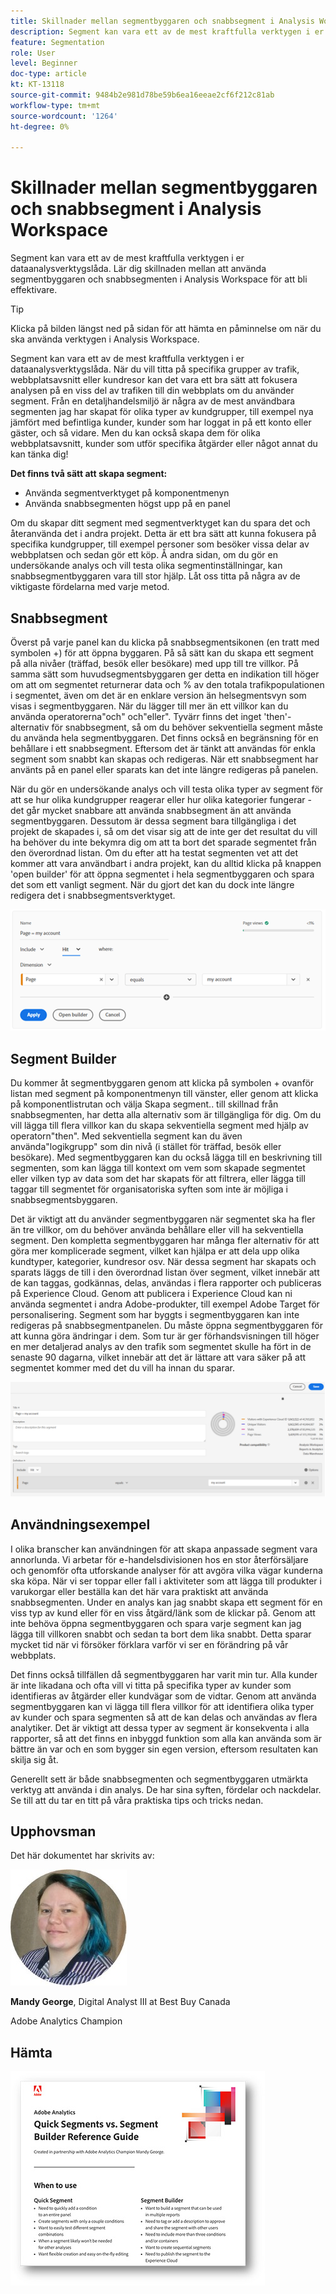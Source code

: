 ```yaml
---
title: Skillnader mellan segmentbyggaren och snabbsegment i Analysis Workspace
description: Segment kan vara ett av de mest kraftfulla verktygen i er dataanalysverktygslåda. Lär dig skillnaden mellan att använda segmentbyggaren och snabbsegmenten i Analysis Workspace för att bli effektivare.
feature: Segmentation
role: User
level: Beginner
doc-type: article
kt: KT-13118
source-git-commit: 9484b2e981d78be59b6ea16eeae2cf6f212c81ab
workflow-type: tm+mt
source-wordcount: '1264'
ht-degree: 0%

---
```



# Skillnader mellan segmentbyggaren och snabbsegment i Analysis Workspace

Segment kan vara ett av de mest kraftfulla verktygen i er dataanalysverktygslåda. Lär dig skillnaden mellan att använda segmentbyggaren och snabbsegmenten i Analysis Workspace för att bli effektivare.

>[!TIP]
>
> Klicka på bilden längst ned på sidan för att hämta en påminnelse om när du ska använda verktygen i Analysis Workspace.

Segment kan vara ett av de mest kraftfulla verktygen i er dataanalysverktygslåda. När du vill titta på specifika grupper av trafik, webbplatsavsnitt eller kundresor kan det vara ett bra sätt att fokusera analysen på en viss del av trafiken till din webbplats om du använder segment. Från en detaljhandelsmiljö är några av de mest användbara segmenten jag har skapat för olika typer av kundgrupper, till exempel nya jämfört med befintliga kunder, kunder som har loggat in på ett konto eller gäster, och så vidare. Men du kan också skapa dem för olika webbplatsavsnitt, kunder som utför specifika åtgärder eller något annat du kan tänka dig!

**Det finns två sätt att skapa segment:**

* Använda segmentverktyget på komponentmenyn
* Använda snabbsegmenten högst upp på en panel

Om du skapar ditt segment med segmentverktyget kan du spara det och återanvända det i andra projekt. Detta är ett bra sätt att kunna fokusera på specifika kundgrupper, till exempel personer som besöker vissa delar av webbplatsen och sedan gör ett köp. Å andra sidan, om du gör en undersökande analys och vill testa olika segmentinställningar, kan snabbsegmentbyggaren vara till stor hjälp. Låt oss titta på några av de viktigaste fördelarna med varje metod.

## Snabbsegment

Överst på varje panel kan du klicka på snabbsegmentsikonen (en tratt med symbolen +) för att öppna byggaren. På så sätt kan du skapa ett segment på alla nivåer (träffad, besök eller besökare) med upp till tre villkor. På samma sätt som huvudsegmentsbyggaren ger detta en indikation till höger om att om segmentet returnerar data och % av den totala trafikpopulationen i segmentet, även om det är en enklare version än helsegmentsvyn som visas i segmentbyggaren. När du lägger till mer än ett villkor kan du använda operatorerna&quot;och&quot; och&quot;eller&quot;. Tyvärr finns det inget &#39;then&#39;-alternativ för snabbsegment, så om du behöver sekventiella segment måste du använda hela segmentbyggaren. Det finns också en begränsning för en behållare i ett snabbsegment. Eftersom det är tänkt att användas för enkla segment som snabbt kan skapas och redigeras. När ett snabbsegment har använts på en panel eller sparats kan det inte längre redigeras på panelen.

När du gör en undersökande analys och vill testa olika typer av segment för att se hur olika kundgrupper reagerar eller hur olika kategorier fungerar - det går mycket snabbare att använda snabbsegment än att använda segmentbyggaren. Dessutom är dessa segment bara tillgängliga i det projekt de skapades i, så om det visar sig att de inte ger det resultat du vill ha behöver du inte bekymra dig om att ta bort det sparade segmentet från den överordnad listan. Om du efter att ha testat segmenten vet att det kommer att vara användbart i andra projekt, kan du alltid klicka på knappen &#39;open builder&#39; för att öppna segmentet i hela segmentbyggaren och spara det som ett vanligt segment. När du gjort det kan du dock inte längre redigera det i snabbsegmentsverktyget.

![Snabbsegment](assets/quick-segement.png)

## Segment Builder

Du kommer åt segmentbyggaren genom att klicka på symbolen + ovanför listan med segment på komponentmenyn till vänster, eller genom att klicka på komponentlistrutan och välja Skapa segment.. till skillnad från snabbsegmenten, har detta alla alternativ som är tillgängliga för dig. Om du vill lägga till flera villkor kan du skapa sekventiella segment med hjälp av operatorn&quot;then&quot;. Med sekventiella segment kan du även använda&quot;logikgrupp&quot; som din nivå (i stället för träffad, besök eller besökare). Med segmentbyggaren kan du också lägga till en beskrivning till segmenten, som kan lägga till kontext om vem som skapade segmentet eller vilken typ av data som det har skapats för att filtrera, eller lägga till taggar till segmentet för organisatoriska syften som inte är möjliga i snabbsegmentsbyggaren.

Det är viktigt att du använder segmentbyggaren när segmentet ska ha fler än tre villkor, om du behöver använda behållare eller vill ha sekventiella segment. Den kompletta segmentbyggaren har många fler alternativ för att göra mer komplicerade segment, vilket kan hjälpa er att dela upp olika kundtyper, kategorier, kundresor osv. När dessa segment har skapats och sparats läggs de till i den överordnad listan över segment, vilket innebär att de kan taggas, godkännas, delas, användas i flera rapporter och publiceras på Experience Cloud. Genom att publicera i Experience Cloud kan ni använda segmentet i andra Adobe-produkter, till exempel Adobe Target för personalisering. Segment som har byggts i segmentbyggaren kan inte redigeras på snabbsegmentpanelen. Du måste öppna segmentbyggaren för att kunna göra ändringar i dem. Som tur är ger förhandsvisningen till höger en mer detaljerad analys av den trafik som segmentet skulle ha fört in de senaste 90 dagarna, vilket innebär att det är lättare att vara säker på att segmentet kommer med det du vill ha innan du sparar.

![Segment Builder](assets/segment-builder-quick.png)

## Användningsexempel

I olika branscher kan användningen för att skapa anpassade segment vara annorlunda. Vi arbetar för e-handelsdivisionen hos en stor återförsäljare och genomför ofta utforskande analyser för att avgöra vilka vägar kunderna ska köpa. När vi ser toppar eller fall i aktiviteter som att lägga till produkter i varukorgar eller beställa kan det här vara praktiskt att använda snabbsegmenten. Under en analys kan jag snabbt skapa ett segment för en viss typ av kund eller för en viss åtgärd/länk som de klickar på. Genom att inte behöva öppna segmentbyggaren och spara varje segment kan jag lägga till villkoren snabbt och sedan ta bort dem lika snabbt. Detta sparar mycket tid när vi försöker förklara varför vi ser en förändring på vår webbplats.

Det finns också tillfällen då segmentbyggaren har varit min tur. Alla kunder är inte likadana och ofta vill vi titta på specifika typer av kunder som identifieras av åtgärder eller kundvägar som de vidtar. Genom att använda segmentbyggaren kan vi lägga till flera villkor för att identifiera olika typer av kunder och spara segmenten så att de kan delas och användas av flera analytiker. Det är viktigt att dessa typer av segment är konsekventa i alla rapporter, så att det finns en inbyggd funktion som alla kan använda som är bättre än var och en som bygger sin egen version, eftersom resultaten kan skilja sig åt.

Generellt sett är både snabbsegmenten och segmentbyggaren utmärkta verktyg att använda i din analys. De har sina syften, fördelar och nackdelar. Se till att du tar en titt på våra praktiska tips och tricks nedan.

## Upphovsman

Det här dokumentet har skrivits av:

![Mandy George](assets/mandy-george.jpg)

**Mandy George**, Digital Analyst III at Best Buy Canada

Adobe Analytics Champion

## Hämta

[![Ladda ned snabbsegment](assets/quick-segments-download-small.jpg)](assets/Adobe_Analytics_Segments_Vs_Segment_Builder_Reference_Guide.pdf)
